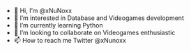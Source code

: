- 👋 Hi, I’m @xNuNoxx
- 👀 I’m interested in Database and Videogames development 
- 🌱 I’m currently learning Python 
- 💞️ I’m looking to collaborate on Videogames enthusiastic 
- 📫 How to reach me Twitter @xNunoxx

<!---
xNuNoxx/xNuNoxx is a ✨ special ✨ repository because its `README.md` (this file) appears on your GitHub profile.
You can click the Preview link to take a look at your changes.
--->
